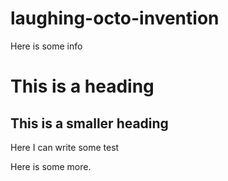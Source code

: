 # laughing-octo-invention

Here is some info

# This is a heading

## This is a smaller heading

Here I can write some test

Here is some more.
